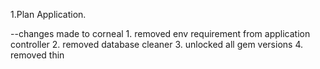 1.Plan Application.

--changes made to corneal
    1.  removed env requirement from application controller
    2. removed database cleaner
    3. unlocked all gem versions 
    4. removed thin 